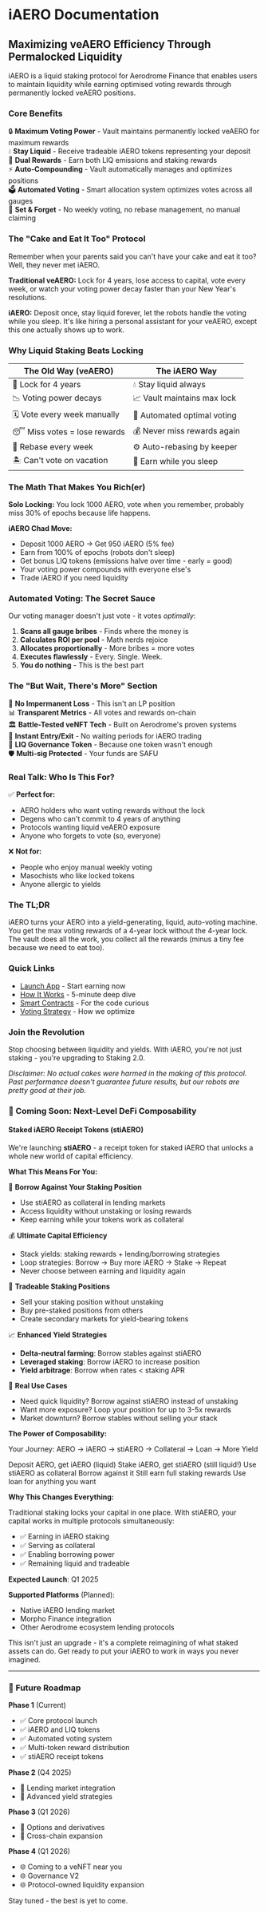 # iAERO Documentation
## Maximizing veAERO Efficiency Through Permalocked Liquidity

iAERO is a liquid staking protocol for Aerodrome Finance that enables users to maintain liquidity while earning optimised voting rewards through permanently locked veAERO positions.

### Core Benefits

🔒 **Maximum Voting Power** - Vault maintains permanently locked veAERO for maximum rewards  
💧 **Stay Liquid** - Receive tradeable iAERO tokens representing your deposit  
🎁 **Dual Rewards** - Earn both LIQ emissions and staking rewards  
⚡ **Auto-Compounding** - Vault automatically manages and optimizes positions  
🗳️ **Automated Voting** - Smart allocation system optimizes votes across all gauges  
🤖 **Set & Forget** - No weekly voting, no rebase management, no manual claiming  

### The "Cake and Eat It Too" Protocol

Remember when your parents said you can't have your cake and eat it too? Well, they never met iAERO.

**Traditional veAERO:** Lock for 4 years, lose access to capital, vote every week, or watch your voting power decay faster than your New Year's resolutions.

**iAERO:** Deposit once, stay liquid forever, let the robots handle the voting while you sleep. It's like hiring a personal assistant for your veAERO, except this one actually shows up to work.

### Why Liquid Staking Beats Locking

| The Old Way (veAERO) | The iAERO Way |
|----------------------|---------------|
| 🔐 Lock for 4 years | 💧 Stay liquid always |
| 📉 Voting power decays | 📈 Vault maintains max lock |
| 🗓️ Vote every week manually | 🤖 Automated optimal voting |
| 😴 Miss votes = lose rewards | 💰 Never miss rewards again |
| 🔧 Rebase every week | ⚙️ Auto-rebasing by keeper |
| 🏝️ Can't vote on vacation | 🌴 Earn while you sleep |

### The Math That Makes You Rich(er)

**Solo Locking:** You lock 1000 AERO, vote when you remember, probably miss 30% of epochs because life happens.

**iAERO Chad Move:** 
- Deposit 1000 AERO → Get 950 iAERO (5% fee)
- Earn from 100% of epochs (robots don't sleep)
- Get bonus LIQ tokens (emissions halve over time - early = good)
- Your voting power compounds with everyone else's
- Trade iAERO if you need liquidity

### Automated Voting: The Secret Sauce

Our voting manager doesn't just vote - it votes *optimally*:

1. **Scans all gauge bribes** - Finds where the money is
2. **Calculates ROI per pool** - Math nerds rejoice
3. **Allocates proportionally** - More bribes = more votes
4. **Executes flawlessly** - Every. Single. Week.
5. **You do nothing** - This is the best part

### The "But Wait, There's More" Section

🎰 **No Impermanent Loss** - This isn't an LP position  
📊 **Transparent Metrics** - All votes and rewards on-chain  
🏛️ **Battle-Tested veNFT Tech** - Built on Aerodrome's proven systems  
🔄 **Instant Entry/Exit** - No waiting periods for iAERO trading  
💎 **LIQ Governance Token** - Because one token wasn't enough  
🛡️ **Multi-sig Protected** - Your funds are SAFU  

### Real Talk: Who Is This For?

✅ **Perfect for:**
- AERO holders who want voting rewards without the lock
- Degens who can't commit to 4 years of anything
- Protocols wanting liquid veAERO exposure
- Anyone who forgets to vote (so, everyone)

❌ **Not for:**
- People who enjoy manual weekly voting
- Masochists who like locked tokens
- Anyone allergic to yields

### The TL;DR

iAERO turns your AERO into a yield-generating, liquid, auto-voting machine. You get the max voting rewards of a 4-year lock without the 4-year lock. The vault does all the work, you collect all the rewards (minus a tiny fee because we need to eat too).

### Quick Links
- [Launch App](https://iaero.finance) - Start earning now
- [How It Works](getting-started/how-it-works.md) - 5-minute deep dive
- [Smart Contracts](technical/contracts.md) - For the code curious
- [Voting Strategy](protocol/voting-strategy.md) - How we optimize

### Join the Revolution

Stop choosing between liquidity and yields. With iAERO, you're not just staking - you're upgrading to Staking 2.0.

*Disclaimer: No actual cakes were harmed in the making of this protocol. Past performance doesn't guarantee future results, but our robots are pretty good at their job.*

### 🚀 Coming Soon: Next-Level DeFi Composability

#### Staked iAERO Receipt Tokens (stiAERO)

We're launching **stiAERO** - a receipt token for staked iAERO that unlocks a whole new world of capital efficiency.

**What This Means For You:**

🏦 **Borrow Against Your Staking Position**
- Use stiAERO as collateral in lending markets
- Access liquidity without unstaking or losing rewards
- Keep earning while your tokens work as collateral

💰 **Ultimate Capital Efficiency**
- Stack yields: staking rewards + lending/borrowing strategies
- Loop strategies: Borrow → Buy more iAERO → Stake → Repeat
- Never choose between earning and liquidity again

🔄 **Tradeable Staking Positions**
- Sell your staking position without unstaking
- Buy pre-staked positions from others
- Create secondary markets for yield-bearing tokens

📈 **Enhanced Yield Strategies**
- **Delta-neutral farming**: Borrow stables against stiAERO
- **Leveraged staking**: Borrow iAERO to increase position
- **Yield arbitrage**: Borrow when rates < staking APR

🎯 **Real Use Cases**
- Need quick liquidity? Borrow against stiAERO instead of unstaking
- Want more exposure? Loop your position for up to 3-5x rewards
- Market downturn? Borrow stables without selling your stack

**The Power of Composability:**

Your Journey: AERO → iAERO → stiAERO → Collateral → Loan → More Yield

Deposit AERO, get iAERO (liquid)
Stake iAERO, get stiAERO (still liquid!)
Use stiAERO as collateral
Borrow against it
Still earn full staking rewards
Use loan for anything you want

**Why This Changes Everything:**

Traditional staking locks your capital in one place. With stiAERO, your capital works in multiple protocols simultaneously:
- ✅ Earning in iAERO staking
- ✅ Serving as collateral
- ✅ Enabling borrowing power
- ✅ Remaining liquid and tradeable

**Expected Launch**: Q1 2025

**Supported Platforms** (Planned):
- Native iAERO lending market
- Morpho Finance integration
- Other Aerodrome ecosystem lending protocols

This isn't just an upgrade - it's a complete reimagining of what staked assets can do. Get ready to put your iAERO to work in ways you never imagined.

---

### 🔮 Future Roadmap

**Phase 1** (Current)
- ✅ Core protocol launch
- ✅ iAERO and LIQ tokens
- ✅ Automated voting system
- ✅ Multi-token reward distribution
- ✅ stiAERO receipt tokens

**Phase 2** (Q4 2025)
- 🔄 Lending market integration
- 🔄 Advanced yield strategies

**Phase 3** (Q1 2026)
- 🎯 Options and derivatives
- 🎯 Cross-chain expansion

**Phase 4** (Q1 2026)
- 🌐 Coming to a veNFT near you
- 🌐 Governance V2
- 🌐 Protocol-owned liquidity expansion

Stay tuned - the best is yet to come.
